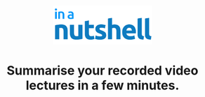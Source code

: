 <p align="center"><img src="./public/logo.png" height="90px" width="auto"></p>

# <p align="center">Summarise your recorded video lectures in a few minutes.</p>
